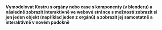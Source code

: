 #### Vymodelovat Kostru s orgány nebo case s komponenty (v blenderu) a následně zobrazit interaktivně ve webové stránce s možností zobrazit si jen jeden objekt (například jeden z orgánů) a zobrazit jej samostatně a interaktivně v novém podokně
